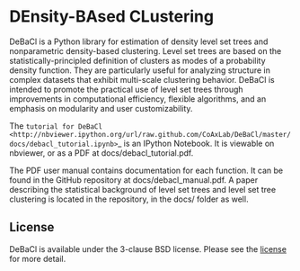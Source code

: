 DEnsity-BAsed CLustering
========================

DeBaCl is a Python library for estimation of density level set trees and
nonparametric density-based clustering. Level set trees are based on the
statistically-principled definition of clusters as modes of a probability
density function. They are particularly useful for analyzing structure in
complex datasets that exhibit multi-scale clustering behavior. DeBaCl is
intended to promote the practical use of level set trees through improvements
in computational efficiency, flexible algorithms, and an emphasis on
modularity and user customizability.

The `tutorial for DeBaCl
<http://nbviewer.ipython.org/url/raw.github.com/CoAxLab/DeBaCl/master/docs/debacl_tutorial.ipynb>`_
is an IPython Notebook. It is viewable on nbviewer, or as a PDF at
docs/debacl_tutorial.pdf.

The PDF user manual contains documentation for each function. It can be found
in the GitHub repository at docs/debacl_manual.pdf. A paper describing the
statistical background of level set trees and level set tree clustering is
located in the repository, in the docs/ folder as well.

License
-------
DeBaCl is available under the 3-clause BSD license. Please see the
[license](LICENSE.txt) for more detail.